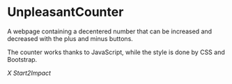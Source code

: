 # UnpleasantCounter
A webpage containing a decentered number that can be increased and decreased with the plus and minus buttons.

The counter works thanks to JavaScript, while the style is done by CSS and Bootstrap.  

*X Start2Impact*
